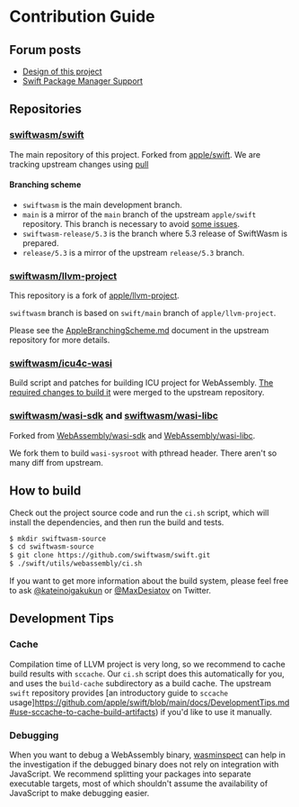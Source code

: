 # Contribution Guide

## Forum posts

- [Design of this project](https://forums.swift.org/t/wasm-support/16087/14)
- [Swift Package Manager Support](https://forums.swift.org/t/webassembly-swiftpm/34343)

## Repositories

### [swiftwasm/swift](https://github.com/swiftwasm/swift)

The main repository of this project. Forked from [apple/swift](https://github.com/swiftwasm/swift). We are tracking upstream changes using [pull](https://github.com/wei/pull)

#### Branching scheme

- `swiftwasm` is the main development branch.
- `main` is a mirror of the `main` branch of the upstream `apple/swift` repository. This branch is necessary to avoid [some issues](https://github.com/swiftwasm/swift/pull/36).
- `swiftwasm-release/5.3` is the branch where 5.3 release of SwiftWasm is prepared.
- `release/5.3` is a mirror of the upstream `release/5.3` branch.

### [swiftwasm/llvm-project](https://github.com/swiftwasm/llvm-project)

This repository is a fork of [apple/llvm-project](https://github.com/apple/llvm-project).

`swiftwasm` branch is based on `swift/main` branch of `apple/llvm-project`.

Please see the [AppleBranchingScheme.md](https://github.com/apple/llvm-project/blob/apple/main/apple-docs/AppleBranchingScheme.md)
document in the upstream repository for more details.


### [swiftwasm/icu4c-wasi](https://github.com/swiftwasm/icu4c-wasi)

Build script and patches for building ICU project for WebAssembly. [The required changes to build 
it](https://github.com/unicode-org/icu/pull/990) were merged to the upstream repository.

### [swiftwasm/wasi-sdk](https://github.com/swiftwasm/wasi-sdk) and [swiftwasm/wasi-libc](https://github.com/swiftwasm/wasi-libc)

Forked from [WebAssembly/wasi-sdk](https://github.com/WebAssembly/wasi-sdk) and [WebAssembly/wasi-libc](https://github.com/WebAssembly/wasi-libc).

We fork them to build `wasi-sysroot` with pthread header. There aren't so many diff from upstream.

## How to build

Check out the project source code and run the `ci.sh` script, which will install the dependencies,
and then run the build and tests.

```sh
$ mkdir swiftwasm-source
$ cd swiftwasm-source
$ git clone https://github.com/swiftwasm/swift.git
$ ./swift/utils/webassembly/ci.sh
```

If you want to get more information about the build system, please feel free to ask 
[@kateinoigakukun](https://twitter.com/kateinoigakukun) or
[@MaxDesiatov](https://twitter.com/MaxDesiatov) on Twitter.

## Development Tips

### Cache

Compilation time of LLVM project is very long, so we recommend to cache build results with `sccache`.
Our `ci.sh` script does this automatically for you, and uses the `build-cache` subdirectory as a build
cache. The upstream `swift` repository provides [an introductory guide to `sccache`
usage]https://github.com/apple/swift/blob/main/docs/DevelopmentTips.md#use-sccache-to-cache-build-artifacts)
if you'd like to use it manually.

### Debugging

When you want to debug a WebAssembly binary, [wasminspect](https://github.com/kateinoigakukun/wasminspect) 
can help in the investigation if the debugged binary does not rely on integration with JavaScript.
We recommend splitting your packages into separate executable targets, most of which shouldn't 
assume the availability of JavaScript to make debugging easier.
